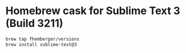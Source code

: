 # Homebrew cask for Sublime Text 3 (Build 3211)

```sh
brew tap fhemberger/versions
brew install sublime-text@3
```
